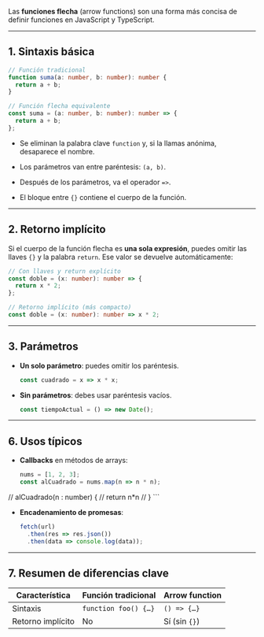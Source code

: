 Las **funciones flecha** (arrow functions) son una forma más concisa de definir funciones en JavaScript y TypeScript. 

---

## 1. Sintaxis básica

```ts
// Función tradicional
function suma(a: number, b: number): number {
  return a + b;
}

// Función flecha equivalente
const suma = (a: number, b: number): number => {
  return a + b;
};
```

- Se eliminan la palabra clave `function` y, si la llamas anónima, desaparece el nombre.
    
- Los parámetros van entre paréntesis: `(a, b)`.
    
- Después de los parámetros, va el operador `=>`.
    
- El bloque entre `{}` contiene el cuerpo de la función.
    

---

## 2. Retorno implícito

Si el cuerpo de la función flecha es **una sola expresión**, puedes omitir las llaves `{}` y la palabra `return`. Ese valor se devuelve automáticamente:

```ts
// Con llaves y return explícito
const doble = (x: number): number => {
  return x * 2;
};

// Retorno implícito (más compacto)
const doble = (x: number): number => x * 2;
```

---

## 3. Parámetros

- **Un solo parámetro**: puedes omitir los paréntesis.
    
    ```ts
    const cuadrado = x => x * x;
    ```
    
- **Sin parámetros**: debes usar paréntesis vacíos.
    
    ```ts
    const tiempoActual = () => new Date();
    ```
    

---

## 6. Usos típicos

- **Callbacks** en métodos de arrays:
    
    ```ts
    nums = [1, 2, 3];
    const alCuadrado = nums.map(n => n * n);
    
// alCuadrado(n : number) {
//	return n*n
// }
    ```
    
- **Encadenamiento de promesas**:
    
    ```ts
    fetch(url)
      .then(res => res.json())
      .then(data => console.log(data));
    ```
    
---

## 7. Resumen de diferencias clave

| Característica    | Función tradicional  | Arrow function |
| ----------------- | -------------------- | -------------- |
| Sintaxis          | `function foo() {…}` | `() => {…}`    |
| Retorno implícito | No                   | Sí (sin `{}`)  |
